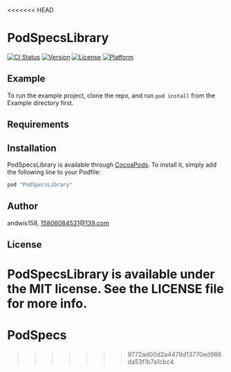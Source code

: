 <<<<<<< HEAD
# PodSpecsLibrary

[![CI Status](http://img.shields.io/travis/andwis158/PodSpecsLibrary.svg?style=flat)](https://travis-ci.org/andwis158/PodSpecsLibrary)
[![Version](https://img.shields.io/cocoapods/v/PodSpecsLibrary.svg?style=flat)](http://cocoapods.org/pods/PodSpecsLibrary)
[![License](https://img.shields.io/cocoapods/l/PodSpecsLibrary.svg?style=flat)](http://cocoapods.org/pods/PodSpecsLibrary)
[![Platform](https://img.shields.io/cocoapods/p/PodSpecsLibrary.svg?style=flat)](http://cocoapods.org/pods/PodSpecsLibrary)

## Example

To run the example project, clone the repo, and run `pod install` from the Example directory first.

## Requirements

## Installation

PodSpecsLibrary is available through [CocoaPods](http://cocoapods.org). To install
it, simply add the following line to your Podfile:

```ruby
pod "PodSpecsLibrary"
```

## Author

andwis158, 15806084531@139.com

## License

PodSpecsLibrary is available under the MIT license. See the LICENSE file for more info.
=======
# PodSpecs
>>>>>>> 9772ad00d2a4479d13770ed986da53f1b7a1cbc4

